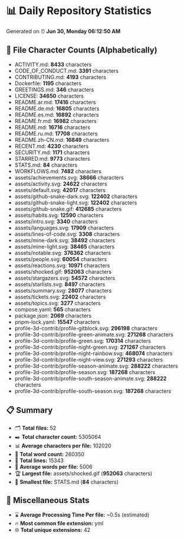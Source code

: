 # 📊 Daily Repository Statistics
Generated on ⏰ **Jun 30, Monday 06:12:50 AM**

## 📂 File Character Counts (Alphabetically)
- ACTIVITY.md: **8433** characters
- CODE_OF_CONDUCT.md: **3391** characters
- CONTRIBUTING.md: **4193** characters
- Dockerfile: **1195** characters
- GREETINGS.md: **346** characters
- LICENSE: **34650** characters
- README.ar.md: **17416** characters
- README.de.md: **16805** characters
- README.es.md: **16892** characters
- README.fr.md: **16982** characters
- README.md: **16716** characters
- README.ru.md: **17708** characters
- README.zh-CN.md: **16849** characters
- RECENT.md: **4230** characters
- SECURITY.md: **1171** characters
- STARRED.md: **9773** characters
- STATS.md: **84** characters
- WORKFLOWS.md: **7482** characters
- assets/achievements.svg: **38666** characters
- assets/activity.svg: **24622** characters
- assets/default.svg: **42017** characters
- assets/github-snake-dark.svg: **122402** characters
- assets/github-snake-light.svg: **122402** characters
- assets/github-snake.gif: **412685** characters
- assets/habits.svg: **12590** characters
- assets/intro.svg: **3340** characters
- assets/languages.svg: **17909** characters
- assets/lines-of-code.svg: **3308** characters
- assets/mine-dark.svg: **38492** characters
- assets/mine-light.svg: **38465** characters
- assets/notable.svg: **376362** characters
- assets/people.svg: **60054** characters
- assets/reactions.svg: **10971** characters
- assets/shocked.gif: **952063** characters
- assets/stargazers.svg: **54572** characters
- assets/starlists.svg: **8497** characters
- assets/summary.svg: **28077** characters
- assets/tickets.svg: **22402** characters
- assets/topics.svg: **3277** characters
- compose.yaml: **565** characters
- package.json: **2069** characters
- pnpm-lock.yaml: **15547** characters
- profile-3d-contrib/profile-gitblock.svg: **296198** characters
- profile-3d-contrib/profile-green-animate.svg: **271268** characters
- profile-3d-contrib/profile-green.svg: **170314** characters
- profile-3d-contrib/profile-night-green.svg: **271267** characters
- profile-3d-contrib/profile-night-rainbow.svg: **468074** characters
- profile-3d-contrib/profile-night-view.svg: **271293** characters
- profile-3d-contrib/profile-season-animate.svg: **288222** characters
- profile-3d-contrib/profile-season.svg: **187268** characters
- profile-3d-contrib/profile-south-season-animate.svg: **288222** characters
- profile-3d-contrib/profile-south-season.svg: **187268** characters

## 📋 Summary
- 🗂️ **Total files:** 52
- ✒️ **Total character count:** 5305064
- 📊 **Average characters per file:** 102020
- 📝 **Total word count:** 260350
- 🧾 **Total lines:** 15343
- 📐 **Average words per file:** 5006
- 🏆 **Largest file:** assets/shocked.gif (**952063** characters)
- 🥉 **Smallest file:** STATS.md (**84** characters)

## 🌟 Miscellaneous Stats
- ⌛ **Average Processing Time Per file:** ~0.5s (estimated)
- 🔥 **Most common file extension:** yml
- 🌐 **Total unique extensions:** 42
